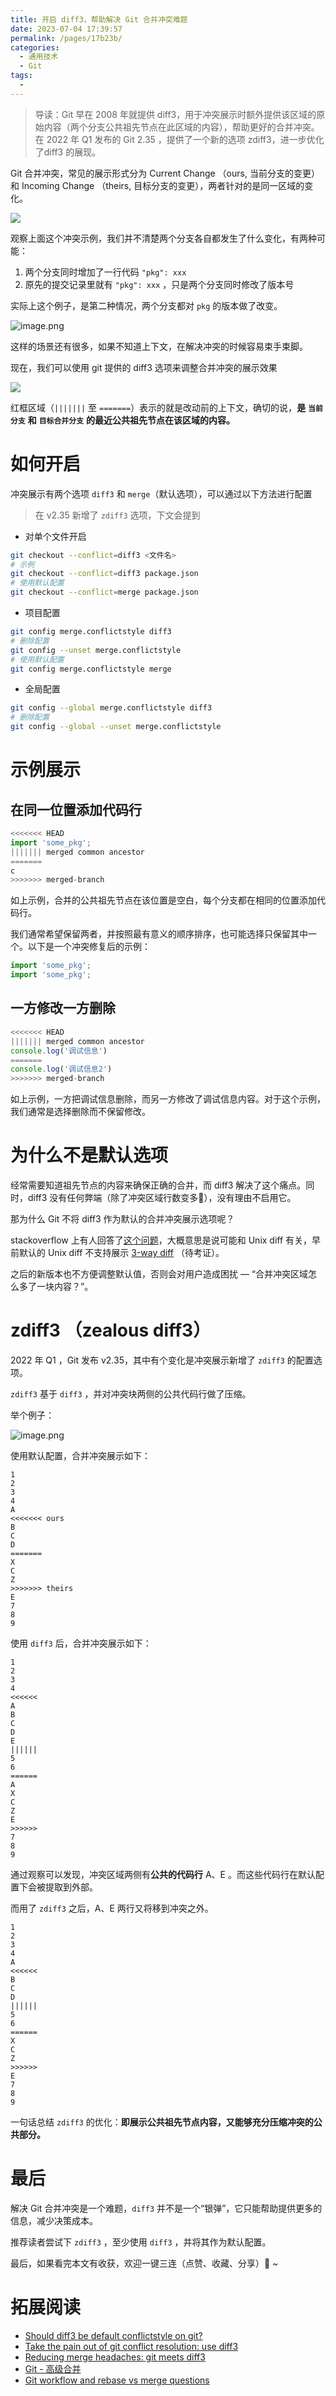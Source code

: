 ```yaml
---
title: 开启 diff3，帮助解决 Git 合并冲突难题
date: 2023-07-04 17:39:57
permalink: /pages/17b23b/
categories: 
  - 通用技术
  - Git
tags: 
  - 
---
```


> 导读：Git 早在 2008 年就提供 diff3，用于冲突展示时额外提供该区域的原始内容（两个分支公共祖先节点在此区域的内容），帮助更好的合并冲突。在 2022 年 Q1 发布的 Git 2.35 ，提供了一个新的选项 zdiff3，进一步优化了diff3 的展现。

<!-- more -->

Git 合并冲突，常见的展示形式分为 Current Change （ours, 当前分支的变更）和 Incoming Change （theirs, 目标分支的变更），两者针对的是同一区域的变化。

![](https://p3-juejin.byteimg.com/tos-cn-i-k3u1fbpfcp/a2bf447ca0184b89bfd406e2dbbf0ad8~tplv-k3u1fbpfcp-zoom-1.image)

观察上面这个冲突示例，我们并不清楚两个分支各自都发生了什么变化，有两种可能：

1.  两个分支同时增加了一行代码 `"pkg": xxx`
2.  原先的提交记录里就有 `"pkg": xxx` ，只是两个分支同时修改了版本号

实际上这个例子，是第二种情况，两个分支都对 `pkg` 的版本做了改变。


![image.png](https://p1-juejin.byteimg.com/tos-cn-i-k3u1fbpfcp/c00e584c06b242798612b02b474d769c~tplv-k3u1fbpfcp-watermark.image?)

  


这样的场景还有很多，如果不知道上下文，在解决冲突的时候容易束手束脚。

  


现在，我们可以使用 git 提供的 diff3 选项来调整合并冲突的展示效果

![](https://p3-juejin.byteimg.com/tos-cn-i-k3u1fbpfcp/69264ba7dc8745c4a2b5e6a8de45c52a~tplv-k3u1fbpfcp-zoom-1.image)

红框区域（`|||||||` 至 `=======`）表示的就是改动前的上下文，确切的说，**是** **`当前分支`** **和** **`目标合并分支`** **的最近公共祖先节点在该区域的内容。**

# 如何开启

冲突展示有两个选项 `diff3` 和 `merge`（默认选项），可以通过以下方法进行配置

> 在 v2.35 新增了 `zdiff3` 选项，下文会提到

  


-   对单个文件开启

```sh
git checkout --conflict=diff3 <文件名>
# 示例
git checkout --conflict=diff3 package.json
# 使用默认配置
git checkout --conflict=merge package.json
```

-   项目配置

```sh
git config merge.conflictstyle diff3
# 删除配置
git config --unset merge.conflictstyle
# 使用默认配置
git config merge.conflictstyle merge 
```

-   全局配置

```sh
git config --global merge.conflictstyle diff3
# 删除配置 
git config --global --unset merge.conflictstyle
```

# 示例展示

## 在同一位置添加代码行

```js
<<<<<<< HEAD
import 'some_pkg';
||||||| merged common ancestor
=======
c
>>>>>>> merged-branch
```

如上示例，合并的公共祖先节点在该位置是空白，每个分支都在相同的位置添加代码行。

我们通常希望保留两者，并按照最有意义的顺序排序，也可能选择只保留其中一个。以下是一个冲突修复后的示例：

```js
import 'some_pkg';
import 'some_pkg';
```

  


## 一方修改一方删除

```js
<<<<<<< HEAD
||||||| merged common ancestor
console.log('调试信息')
=======
console.log('调试信息2')
>>>>>>> merged-branch
```

如上示例，一方把调试信息删除，而另一方修改了调试信息内容。对于这个示例，我们通常是选择删除而不保留修改。

  


# 为什么不是默认选项

经常需要知道祖先节点的内容来确保正确的合并，而 diff3 解决了这个痛点。同时，diff3 没有任何弊端（除了冲突区域行数变多🌝），没有理由不启用它。

那为什么 Git 不将 diff3 作为默认的合并冲突展示选项呢？

stackoverflow 上有人回答了[这个问题](https://stackoverflow.com/questions/27417656/should-diff3-be-default-conflictstyle-on-git)，大概意思是说可能和 Unix diff 有关，早前默认的 Unix diff 不支持展示 [3-way diff](https://en.wikipedia.org/wiki/Diff3) （待考证）。

之后的新版本也不方便调整默认值，否则会对用户造成困扰 — “合并冲突区域怎么多了一块内容？”。

  


# zdiff3 （zealous diff3）

2022 年 Q1 ，Git 发布 v2.35，其中有个变化是冲突展示新增了 `zdiff3` 的配置选项。

`zdiff3` 基于 `diff3` ，并对冲突块两侧的公共代码行做了压缩。

举个例子：

![image.png](https://p9-juejin.byteimg.com/tos-cn-i-k3u1fbpfcp/25781a3793a14609a57956c677365716~tplv-k3u1fbpfcp-watermark.image?)


使用默认配置，合并冲突展示如下：

```
1
2
3
4
A
<<<<<<< ours
B
C
D
=======
X
C
Z
>>>>>>> theirs
E
7
8
9
```

使用 `diff3` 后，合并冲突展示如下：

```
1
2
3
4
<<<<<<
A
B
C
D
E
||||||
5
6
======
A
X
C
Z
E
>>>>>>
7
8
9
```

通过观察可以发现，冲突区域两侧有**公共的代码行** A、E 。而这些代码行在默认配置下会被提取到外部。

  


而用了 `zdiff3` 之后，A、E 两行又将移到冲突之外。

```
1
2
3
4
A
<<<<<<
B
C
D
||||||
5
6
======
X
C
Z
>>>>>>
E
7
8
9
```

一句话总结 `zdiff3` 的优化：**即展示公共祖先节点内容，又能够充分压缩冲突的公共部分。**

  


# 最后

解决 Git 合并冲突是一个难题，`diff3` 并不是一个“银弹”，它只能帮助提供更多的信息，减少决策成本。

  


推荐读者尝试下 `zdiff3` ，至少使用 `diff3` ，并将其作为默认配置。

  


最后，如果看完本文有收获，欢迎一键三连（点赞、收藏、分享）🍻 ~

# 拓展阅读

-   [Should diff3 be default conflictstyle on git?](https://stackoverflow.com/a/27417871)
-   [Take the pain out of git conflict resolution: use diff3](https://blog.nilbus.com/take-the-pain-out-of-git-conflict-resolution-use-diff3/)
-   [Reducing merge headaches: git meets diff3](https://psung.blogspot.com/2011/02/reducing-merge-headaches-git-meets.html)
-   [Git - 高级合并](https://git-scm.com/book/zh/v2/Git-%E5%B7%A5%E5%85%B7-%E9%AB%98%E7%BA%A7%E5%90%88%E5%B9%B6)
-   [Git workflow and rebase vs merge questions](https://stackoverflow.com/questions/457927/git-workflow-and-rebase-vs-merge-questions/11219380#11219380)